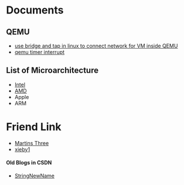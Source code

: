# Documents

## QEMU

- [use bridge and tap in linux to connect network for VM inside QEMU](https://niugenen.github.io/qemu-tap-bridge)
- [qemu timer interrupt](https://niugenen.github.io/qemu-timer-interrupt)

## List of Microarchitecture

- [Intel](https://niugenen.github.io/list-of-microarchitecture/intel.html)
- [AMD](https://niugenen.github.io/list-of-microarchitecture/amd.html)
- Apple
- ARM

# Friend Link

- [Martins Three](https://martins3.github.io/)
- [xieby1](https://xieby1.github.io)

#### Old Blogs in CSDN

- [StringNewName](https://blog.csdn.net/stringNewName)
